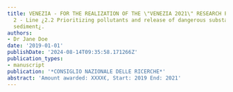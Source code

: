 ```yaml
---
title: VENEZIA - FOR THE REALIZATION OF THE \"VENEZIA 2021\" RESEARCH PROGRAM - Thematic
  2 - Line ¿2.2 Prioritizing pollutants and release of dangerous substances from the
  sediment¿.
authors:
- Dr Jane Doe
date: '2019-01-01'
publishDate: '2024-08-14T09:35:58.171266Z'
publication_types:
- manuscript
publication: '*CONSIGLIO NAZIONALE DELLE RICERCHE*'
abstract: 'Amount awarded: XXXX€, Start: 2019 End: 2021'
---
```

